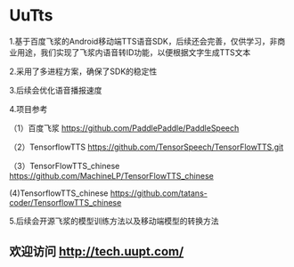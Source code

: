 # UuTts
1.基于百度飞浆的Android移动端TTS语音SDK，后续还会完善，仅供学习，非商业用途，我们实现了飞浆内语音转ID功能，以便根据文字生成TTS文本

2.采用了多进程方案，确保了SDK的稳定性

3.后续会优化语音播报速度

4.项目参考

（1）百度飞浆
https://github.com/PaddlePaddle/PaddleSpeech

（2）TensorflowTTS
https://github.com/TensorSpeech/TensorFlowTTS.git

（3）TensorFlowTTS_chinese
https://github.com/MachineLP/TensorFlowTTS_chinese

 (4)TensorflowTTS_chinese
https://github.com/tatans-coder/TensorflowTTS_chinese

5.后续会开源飞浆的模型训练方法以及移动端模型的转换方法

## 欢迎访问 http://tech.uupt.com/
